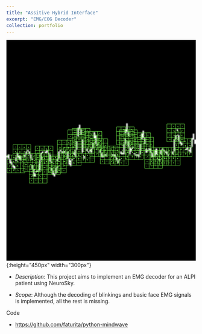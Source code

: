 ```yaml
---
title: "Assitive Hybrid Interface"
excerpt: "EMG/EOG Decoder"
collection: portfolio
---
```


![Descriptor](/images/SignalWithFullDescriptors3.png){:height="450px" width="300px"}

* *Description*: This project aims to implement an EMG decoder for an ALPI patient using NeuroSky.

* *Scope*: Although the decoding of blinkings and basic face EMG signals is implemented, all the rest is missing.

Code 
* <https://github.com/faturita/python-mindwave>


